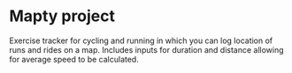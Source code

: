 # Mapty project

Exercise tracker for cycling and running in which you can log location of runs and rides on a map. Includes inputs for duration and distance allowing for average speed to be calculated.
